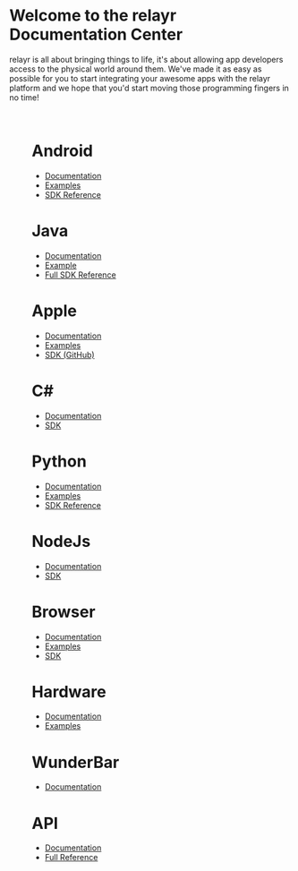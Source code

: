 <h1>Welcome to the relayr Documentation Center</h1>
<p>relayr is all about bringing things to life, it's about allowing app developers access to the physical world around them. 
We've made it as easy as possible for you to start integrating your awesome apps with the relayr platform and we hope that you'd start moving those programming fingers in no time! </p>
<br>
<div class="platforms">
  
  <figure class="android"><h1>Android<i class="flaticon-android"></i></h1>
    <ul>
      <a href="/documents/Android/Reference" target="_self"><li>Documentation <i class="fa fa-angle-right"></i></li></a> 
      <a href="/documents/Android/Examples/thermometer" target="_self"><li>Examples <i class="fa fa-angle-right"></i></li></a> 
      <a href="https://developer.relayr.io/rendered-doc/javadoc/index.html" target="_blank"><li>SDK Reference <i class="fa fa-angle-right"></i></li></a>
	</ul>
</figure>
<figure class="nodejs"><h1>Java<i class="flaticon-cloud"></i></h1>
    <ul>
      <a href="https://github.com/relayr/java-sdk" target="_blank"><li>Documentation<i class="fa fa-angle-right"></i></li></a> 
      <a href="https://github.com/relayr/java-sdk-example" target="_blank"><li>Example <i class="fa fa-github"></i></li></a>
	<a href="http://relayr.github.io/java-sdk/" target="_blank"><li>Full SDK Reference <i class="fa fa-angle-right"></i></li></a> 
     </ul>

  </figure>
  <figure class="apple"><h1>Apple<i class="flaticon-apple"></i></h1>
    <ul>
      <a href="/documents/Apple/Introduction" target="_self"><li>Documentation <i class="fa fa-angle-right"></i></li></a> 
      <a href="/documents/Apple/Examples/thermometer" target="_self"><li>Examples <i class="fa fa-angle-right"></i></li></a> 
      <a href="https://github.com/relayr/apple-sdk" target="_blank"><li>SDK (GitHub) <i class="fa fa-github"></i></li></a> 
    </ul>
  </figure>
  <figure class="csharp"><h1>C#<br><i class="flaticon-csharp"></i></h1>
    <ul>
      <a href="/documents/CSharp/Reference" target="_self"><li>Documentation <i class="fa fa-angle-right"></i></li></a> 
      <a href="/documents/CSharp/Csharp" target="_self" ><li>SDK <i class="fa fa-angle-right"></i></li></a> 
    </ul>
  </figure>
  <figure class="python"><h1>Python<br><i class="flaticon-python"></i></h1>
    <ul>
      <a href="/documents/Python/Introduction" target="_self"><li>Documentation <i class="fa fa-angle-right"></i></li></a> 
      <a href="http://relayr.readthedocs.org/en/latest/examples.html" target="_blank"><li>Examples <i class="fa fa-angle-right"></i></li></a> 
      <a href="http://relayr.readthedocs.org/en/latest/" target="_blank"><li>SDK Reference <i class="fa fa-angle-right"></i></li></a> 
    </ul>
  </figure>
  <figure class="nodejs"><h1>NodeJs<br><i class="flaticon-js"></i></h1>
    <ul>
      <a href="/documents/Nodejs/Reference" target="_self"><li>Documentation <i class="fa fa-angle-right"></i></li></a> 
      <a href="https://developer.relayr.io/documents/Nodejs/nodejs" target="_self"><li>SDK <i class="fa fa-angle-right"></i></li></a> 
    </ul>
  </figure>
  <figure class="browser"><h1>Browser<br><i class="flaticon-html"></i></h1>
    <ul>
      <a href="/documents/Browser/Introduction" target="_self"><li>Documentation <i class="fa fa-angle-right"></i></li></a>
  		<a href="/documents/Browser/Examples/canttouchthis" target="_self"><li>Examples <i class="fa fa-angle-right"></i></li></a>  
      <a href="/documents/Browser/JavaScriptSDK" target="_self"><li>SDK <i class="fa fa-angle-right"></i></li></a> 
    </ul>
  </figure>  
  <figure class="csharp"><h1>Hardware<br><i class="flaticon-embedded"></i></h1>
    <ul>
      <a href="/documents/Hardware/Introduction" target="_self"><li>Documentation <i class="fa fa-angle-right"></i></li></a> 
      <a href="/documents/Hardware/Examples/sampleapps" target="_self"><li>Examples <i class="fa fa-angle-right"></i></li></a> 
    </ul>
  </figure>  

  <figure class="apple"><h1>WunderBar <i class="icon-wunderbar-logo"></i><br></h1>
    <ul>
      <a href="/documents/WunderBar/Introduction" target="_self"><li>Documentation <i class="fa fa-angle-right"></i></li></a> 
    </ul>
  </figure>
  <figure class="python"><h1>API<br><i class="flaticon-cloud"></i></h1>
    <ul>
      <a href="/documents/relayrAPI/Introduction" target="_self"><li>Documentation <i class="fa fa-angle-right"></i></li></a> 
      <a href="http://docs.wunderbarregistration.apiary.io/" target="_blank"><li>Full Reference<i class="fa fa-angle-right"></i></li></a> 
    </ul>
  </figure>  

  <div id="repo2"></div>
</div>
